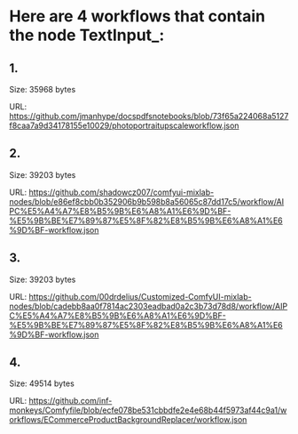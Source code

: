 # Here are 4 workflows that contain the node TextInput_:

## 1. 

Size: 35968 bytes

URL: https://github.com/jmanhype/docspdfsnotebooks/blob/73f65a224068a5127f8caa7a9d34178155e10029/photoportraitupscaleworkflow.json

## 2. 

Size: 39203 bytes

URL: https://github.com/shadowcz007/comfyui-mixlab-nodes/blob/e86ef8cbb0b352906b9b598b8a56065c87dd17c5/workflow/AIPC%E5%A4%A7%E8%B5%9B%E6%A8%A1%E6%9D%BF-%E5%9B%BE%E7%89%87%E5%8F%82%E8%B5%9B%E6%A8%A1%E6%9D%BF-workflow.json

## 3. 

Size: 39203 bytes

URL: https://github.com/00drdelius/Customized-ComfyUI-mixlab-nodes/blob/cadebb8aa0f7814ac2303eadbad0a2c3b73d78d8/workflow/AIPC%E5%A4%A7%E8%B5%9B%E6%A8%A1%E6%9D%BF-%E5%9B%BE%E7%89%87%E5%8F%82%E8%B5%9B%E6%A8%A1%E6%9D%BF-workflow.json

## 4. 

Size: 49514 bytes

URL: https://github.com/inf-monkeys/Comfyfile/blob/ecfe078be531cbbdfe2e4e68b44f5973af44c9a1/workflows/ECommerceProductBackgroundReplacer/workflow.json

